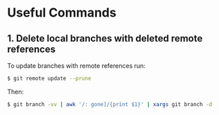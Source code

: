 # Useful Commands

## 1. Delete local branches with deleted remote references
To update branches with remote references run:
```bash
$ git remote update --prune
```
Then:
```bash
$ git branch -vv | awk '/: gone]/{print $1}' | xargs git branch -d
```
